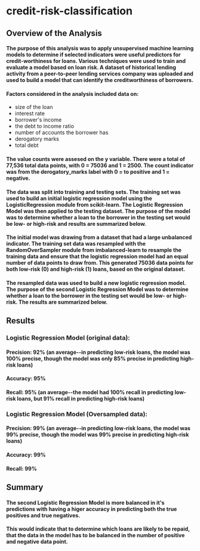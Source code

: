 # credit-risk-classification

## Overview of the Analysis

#### The purpose of this analysis was to apply unsupervised machine learning models to determine if selected indicators were useful predictors for credit-worthiness for loans. Various techniques were used to train and evaluate a model based on loan risk. A dataset of historical lending activity from a peer-to-peer lending services company was uploaded and used to build a model that can identify the creditworthiness of borrowers.

#### Factors considered in the analysis included data on:

- size of the loan
- interest rate
- borrower's income
- the debt to income ratio
- number of accounts the borrower has
- derogatory marks
- total debt

#### The value counts were assesed on the y variable. There were a total of 77,536 total data points, with 0 = 75036 and 1 = 2500. The count indicator was from the derogatory_marks label with 0 = to positive and 1 = negative.

#### The data was split into training and testing sets. The training set was used to build an initial logistic regression model using the LogisticRegression module from scikit-learn. The Logistic Regression Model was then applied to the testing dataset. The purpose of the model was to determine whether a loan to the borrower in the testing set would be low- or high-risk and results are summarized below.

#### The initial model was drawing from a dataset that had a large unbalanced indicator. The training set data was resampled with the RandomOverSampler module from imbalanced-learn to resample the training data and ensure that the logistic regression model had an equal number of data points to draw from. This generated 75036 data points for both low-risk (0) and high-risk (1) loans, based on the original dataset.

#### The resampled data was used to build a new logistic regression model. The purpose of the second Logistic Regression Model was to determine whether a loan to the borrower in the testing set would be low- or high-risk. The results are summarized below.

## Results

### Logistic Regression Model (original data):

#### Precision: 92% (an average--in predicting low-risk loans, the model was 100% precise, though the model was only 85% precise in predicting high-risk loans)

#### Accuracy: 95%

#### Recall: 95% (an average--the model had 100% recall in predicting low-risk loans, but 91% recall in predicting high-risk loans)

### Logistic Regression Model (Oversampled data):

#### Precision: 99% (an average--in predicting low-risk loans, the model was 99% precise, though the model was 99% precise in predicting high-risk loans)

#### Accuracy: 99%

#### Recall: 99%

## Summary

#### The second Logistic Regression Model is more balanced in it's predictions with having a higer accuracy in predicting both the true positives and true negatives.

#### This would indicate that to determine which loans are likely to be repaid, that the data in the model has to be balanced in the number of positive and negative data point.

